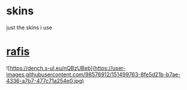 # skins
just the skins i use

# [rafis](https://dench.s-ul.eu/nQBzUBeb)
![https://dench.s-ul.eu/nQBzUBeb](https://user-images.githubusercontent.com/98576912/151499763-8fe5d21b-b7ae-4336-a7b7-477c71a254e0.jpg)
